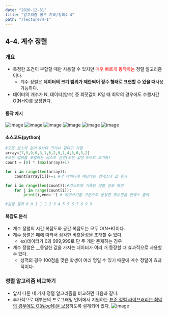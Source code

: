 ```yaml
---
date: "2020-12-31"
title: "알고리즘 공부 기록/강의4-4"
path: "/lecture/4-1"
---
```


## 4-4. 계수 정렬

### 개요

- 특정한 조건이 부합할 때만 사용할 수 있지만 <span style='color:red'>매우 빠르게 동작하는</span> 정렬 알고리즘이다.
  - 계수 정렬은 **데이터의 크기 범위가 제한되어 정수 형태로 표현할 수 있을 때**사용 가능하다.
- 데이터의 개수가 N, 데이터(양수) 중 최댓값이 K일 때 최악의 경우에도 수행시간 O(N+K)를 보장한다.

#### 동작 예시
  ![image](https://user-images.githubusercontent.com/71132893/103401336-c4d89e00-4b8b-11eb-9a2a-08bec4d375e8.png)
  ![image](https://user-images.githubusercontent.com/71132893/103401375-e20d6c80-4b8b-11eb-843f-010ecea2c22b.png)
  ![image](https://user-images.githubusercontent.com/71132893/103401379-e5a0f380-4b8b-11eb-9f0d-059dc60d5190.png)
  ![image](https://user-images.githubusercontent.com/71132893/103401384-e9cd1100-4b8b-11eb-899f-7421c7e763ed.png)
  ![image](https://user-images.githubusercontent.com/71132893/103401391-ee91c500-4b8b-11eb-8995-7ba0889d7ef4.png)
  ![image](https://user-images.githubusercontent.com/71132893/103401414-08330c80-4b8c-11eb-97ab-3b822b212daf.png)

#### 소스코드(python)

```python
#모든 원소의 값이 0보다 크거나 같다고 가정
array=[7,5,9,0,3,1,6,2,9,1,4,8,0,5,2]
#모든 범위를 포함하는 리스트 선언(모든 값은 0으로 초기화)
count = [0] * (max(array)+1)

for i in range(len(array)):
    count[array[i]]+=1 #각 데이터에 해당하는 인덱스의 값 증가

for i in range(len(count)):#리스트에 기록된 정렬 정보 확인
    for j in range(count[i]):
        print(i,end='') # 띄어쓰기를 구분으로 등장한 횟수만큼 인덱스 출력

#실행 결과 0 0 1 1 2 2 3 4 5 5 6 7 8 9 9
```

#### 복잡도 분석
  - 계수 정렬의 시간 복잡도와 공간 복잡도는 모두 O(N+K)이다.
  - 계수 정렬은 때에 따라서 심각한 비효율성을 초래할 수 있다.
    - ex)데이터가 0과 999,999로 단 두 개만 존재하는 경우
  - 계수 정렬은 \_\_동일한 값을 가지는 데이터가 여러 개 등장할 때 효과적으로 사용할 수 있다.
    - 성적의 경우 100점을 맞은 학생이 여러 명일 수 있기 때문에 계수 정렬이 효과적이다.

### 정렬 알고리즘 비교하기

- 앞서 다룬 네 가지 정렬 알고리즘을 비교하면 다음과 같다.
- 추가적으로 대부분의 프로그래밍 언어에서 지원하는 <u>표준 정렬 라이브러리는 최악의 경우에도 O(_NlogN_)을 보장</u>하도록 설계되어 있다.
  ![image](https://user-images.githubusercontent.com/71132893/103401736-76c49a00-4b8d-11eb-9bb3-e10343e2bc71.png)
